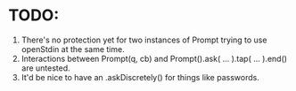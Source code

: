 # TODO:

1. There's no protection yet for two instances of Prompt trying to use openStdin at the same time.
2. Interactions between Prompt(q, cb) and Prompt().ask( ... ).tap( ... ).end() are untested.
3. It'd be nice to have an .askDiscretely() for things like passwords.
